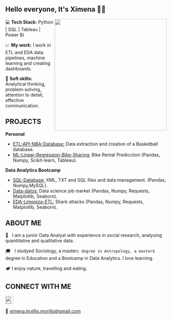 ## Hello everyone, It's Ximena 👩‍💻

<img src="https://res.cloudinary.com/practicaldev/image/fetch/s--2bZIjPGC--/c_limit%2Cf_auto%2Cfl_progressive%2Cq_66%2Cw_880/https://dev-to-uploads.s3.amazonaws.com/i/d4tvukbt5mra37cvwklk.gif" width="350" align='right'>


 💻 **Tech Stack:** Python | SQL | Tableau | Power Bi
 
 📈 **My work:** I work in ETL and EDA data pipelines, machine learning and creating dashboards.
 
 💁 **Soft skills:** Analytical thinking, problem-solving, attention to detail, effective communication.

## PROJECTS

**Personal**
- [ETL-API-NBA-Database:](https://github.com/XimenaPTM/ETL_API_NBA-SQL-Database) Data extraction and creation of a Basketball database.
- [ML-Linear-Regression-Bike-Sharing:](https://github.com/XimenaPTM/ML-Linear-Regression-Bike-Sharing) Bike Rental Predicction (Pandas, Numpy, Scikit-learn, Tableau).

**Data Analytics Bootcamp**

- [SQL-Database:](https://github.com/XimenaPTM/SQL-Database-project-Adalab-promo-C-modulo-1) XML, TXT and SQL files and data management. (Pandas, Numpy,MySQL).
- [Data-datos:](https://github.com/XimenaPTM/Data-datos-project2-Adalab-promo-c-modulo-2-team4) Data science job market (Pandas, Numpy, Requests, Matplotlib, Seaborn).
- [EDA-Limpieza-ETL:](https://github.com/XimenaPTM/EDA-Limpieza-ETL-Adalab-promoC-mod2)  Shark attacks (Pandas, Numpy, Requests, Matplotlib, Seaborn).

## ABOUT ME

 🔭 &nbsp; I am a junior Data Analyst with experience in social research, analysing quantitative and qualitative data.

 🎓 &nbsp; I studyed Sociology, a master`s degree in Antropology, a master`s degree in Education and a Bootcamp in Data Analytics. I love learning.

🏕️ I enjoy nature, travelling and eating.

## CONNECT WITH ME

<a href="https://www.linkedin.com/in/ximenatrujillom/">
 
  <img src="https://www.vectorlogo.zone/logos/linkedin/linkedin-icon.svg" alt= "https://www.linkedin.com/in/ximenatrujillom/" height="25" width="25">
</a>

📧 ximena.trujillo.morillo@gmail.com
